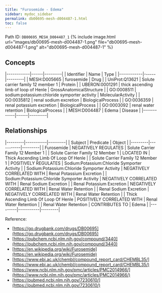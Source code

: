 ```yaml
---
title: "Furosemide - Edema"
sidebar: mydoc_sidebar
permalink: db00695-mesh-d004487-1.html
toc: false 
---
```



Path ID: `DB00695_MESH_D004487_1`
{% include image.html url="images/db00695-mesh-d004487-1.png" file="db00695-mesh-d004487-1.png" alt="db00695-mesh-d004487-1" %}

## Concepts

|------------|------|---------|
| Identifier | Name | Type    |
|------------|------|---------|
| MESH:D005665 | furosemide | Drug |
| UniProt:Q13621 | Solute carrier family 12 member 1 | Protein |
| UBERON:0001291 | thick ascending limb of loop of Henle | GrossAnatomicalStructure |
| GO:0008511 | sodium:potassium:chloride symporter activity | MolecularActivity |
| GO:0035812 | renal sodium excretion | BiologicalProcess |
| GO:0036359 | renal potassium excretion | BiologicalProcess |
| GO:0003092 | renal water retention | BiologicalProcess |
| MESH:D004487 | Edema | Disease |
|------------|------|---------|

## Relationships

|---------|-----------|---------|
| Subject | Predicate | Object  |
|---------|-----------|---------|
| Furosemide | NEGATIVELY REGULATES | Solute Carrier Family 12 Member 1 |
| Solute Carrier Family 12 Member 1 | LOCATED IN | Thick Ascending Limb Of Loop Of Henle |
| Solute Carrier Family 12 Member 1 | POSITIVELY REGULATES | Sodium:Potassium:Chloride Symporter Activity |
| Sodium:Potassium:Chloride Symporter Activity | NEGATIVELY CORRELATED WITH | Renal Potassium Excretion |
| Sodium:Potassium:Chloride Symporter Activity | NEGATIVELY CORRELATED WITH | Renal Sodium Excretion |
| Renal Potassium Excretion | NEGATIVELY CORRELATED WITH | Renal Water Retention |
| Renal Sodium Excretion | NEGATIVELY CORRELATED WITH | Renal Water Retention |
| Thick Ascending Limb Of Loop Of Henle | POSITIVELY CORRELATED WITH | Renal Water Retention |
| Renal Water Retention | CONTRIBUTES TO | Edema |
|---------|-----------|---------|

Reference: 
  - [https://go.drugbank.com/drugs/DB00695](https://go.drugbank.com/drugs/DB00695)
  - [https://pubchem.ncbi.nlm.nih.gov/compound/3440](https://pubchem.ncbi.nlm.nih.gov/compound/3440)
  - [https://en.wikipedia.org/wiki/Furosemide](https://en.wikipedia.org/wiki/Furosemide)
  - [https://www.ebi.ac.uk/chembl/compound_report_card/CHEMBL35/](https://www.ebi.ac.uk/chembl/compound_report_card/CHEMBL35/)
  - [https://www.ncbi.nlm.nih.gov/pmc/articles/PMC2014966/](https://www.ncbi.nlm.nih.gov/pmc/articles/PMC2014966/)
  - [https://pubmed.ncbi.nlm.nih.gov/7230610/](https://pubmed.ncbi.nlm.nih.gov/7230610/)
